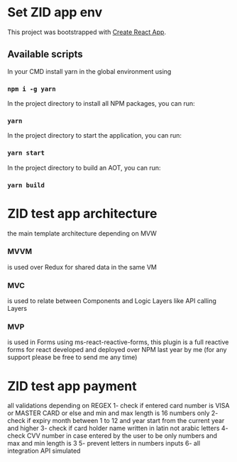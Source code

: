 # Set ZID app env

This project was bootstrapped with [Create React App](https://github.com/facebook/create-react-app).

## Available scripts

In your CMD install yarn in the global environment using
### `npm i -g yarn`

In the project directory to install all NPM packages, you can run:
### `yarn`

In the project directory to start the application, you can run:
### `yarn start`

In the project directory to build an AOT, you can run:
### `yarn build`


# ZID test app architecture

the main template architecture depending on MVW 
### MVVM
is used over Redux for shared data in the same VM
### MVC
is used to relate between Components and Logic Layers like API calling Layers
### MVP
is used in Forms using ms-react-reactive-forms, this plugin is a full reactive forms for react developed and deployed over NPM last year by me (for any support please be free to send me any time)


# ZID test app payment

all validations depending on REGEX
1- check if entered card number is VISA or MASTER CARD or else and min and max length is 16 numbers only
2- check if expiry month between 1 to 12 and year start from the current year and higher
3- check if card holder name written in latin not arabic letters
4- check CVV number in case entered by the user to be only numbers and max and min length is 3
5- prevent letters in numbers inputs
6- all integration API simulated
